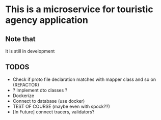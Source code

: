 # This is a microservice for touristic agency application

## Note that

It is still in development

## TODOS

- Check if proto file declaration matches with mapper class and so on (REFACTOR)
- ? Implement dto classes ?
- Dockerize
- Connect to database (use docker)
- TEST OF COURSE (maybe even with spock??)
- [In Future] connect tracers, validators?

